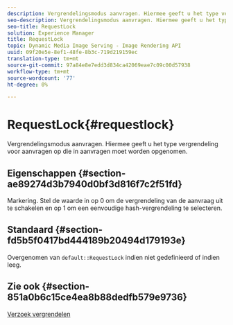 ```yaml
---
description: Vergrendelingsmodus aanvragen. Hiermee geeft u het type vergrendeling voor aanvragen op die in aanvragen moet worden opgenomen.
seo-description: Vergrendelingsmodus aanvragen. Hiermee geeft u het type vergrendeling voor aanvragen op die in aanvragen moet worden opgenomen.
seo-title: RequestLock
solution: Experience Manager
title: RequestLock
topic: Dynamic Media Image Serving - Image Rendering API
uuid: 09f20e5e-8ef1-48fe-8b3c-719d219159ec
translation-type: tm+mt
source-git-commit: 97a84e8e7edd3d834ca42069eae7c09c00d57938
workflow-type: tm+mt
source-wordcount: '77'
ht-degree: 0%

---
```



# RequestLock{#requestlock}

Vergrendelingsmodus aanvragen. Hiermee geeft u het type vergrendeling voor aanvragen op die in aanvragen moet worden opgenomen.

## Eigenschappen {#section-ae89274d3b7940d0bf3d816f7c2f51fd}

Markering. Stel de waarde in op 0 om de vergrendeling van de aanvraag uit te schakelen en op 1 om een eenvoudige hash-vergrendeling te selecteren.

## Standaard {#section-fd5b5f0417bd444189b20494d179193e}

Overgenomen van `default::RequestLock` indien niet gedefinieerd of indien leeg.

## Zie ook {#section-851a0b6c15ce4ea8b88dedfb579e9736}

[Verzoek vergrendelen](../../../../../is-api/image-catalog/image-serving-api-ref/c-image-catalog-reference/c-attributes-reference/r-requestlock.md#reference-8bbe2f581be847d3b9fa123e8e5e94b0)
